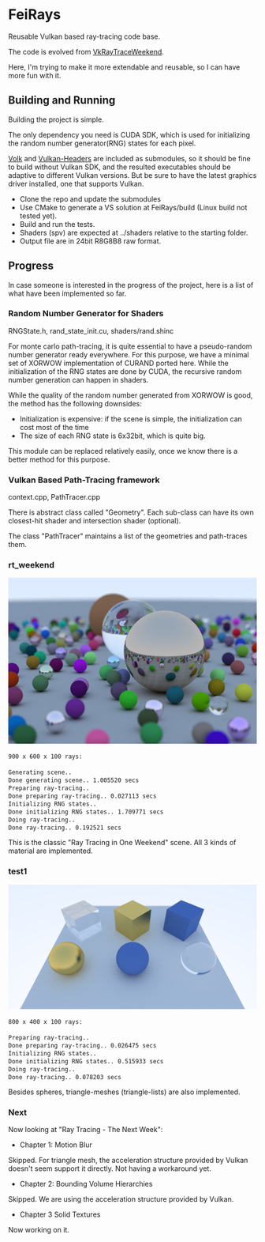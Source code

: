 # FeiRays
Reusable Vulkan based ray-tracing code base.

The code is evolved from [VkRayTraceWeekend](https://github.com/fynv/VkRayTraceWeekend).

Here, I'm trying to make it more extendable and reusable, so I can have more fun with it.

## Building and Running

Building the project is simple. 

The only dependency you need is CUDA SDK, which is used for initializing the random number generator(RNG) states for each pixel.

[Volk](https://github.com/zeux/volk.git) and [Vulkan-Headers](https://github.com/KhronosGroup/Vulkan-Headers.git) are included as submodules,
so it should be fine to build without Vulkan SDK, and the resulted executables should be adaptive to different Vulkan versions. 
But be sure to have the latest graphics driver installed, one that supports Vulkan. 

* Clone the repo and update the submodules
* Use CMake to generate a VS solution at FeiRays/build (Linux build not tested yet).
* Build and run the tests. 
* Shaders (spv) are expected at ../shaders relative to the starting folder.
* Output file are in 24bit R8G8B8 raw format.

## Progress

In case someone is interested in the progress of the project, here is a list of what have been implemented so far.


### Random Number Generator for Shaders

RNGState.h, rand_state_init.cu, shaders/rand.shinc

For monte carlo path-tracing, it is quite essential to have a pseudo-random number generator ready everywhere.
For this purpose, we have a minimal set of XORWOW implementation of CURAND ported here. 
While the initialization of the RNG states are done by CUDA, the recursive random number generation can happen in shaders. 

While the quality of the random number generated from XORWOW is good, the method has the following downsides:

* Initialization is expensive: if the scene is simple, the initialization can cost most of the time
* The size of each RNG state is 6x32bit, which is quite big.

This module can be replaced relatively easily, once we know there is a better method for this purpose.

### Vulkan Based Path-Tracing framework

context.cpp, PathTracer.cpp

There is abstract class called "Geometry". Each sub-class can have its own closest-hit shader and intersection shader (optional).

The class "PathTracer" maintains a list of the geometries and path-traces them.

### rt_weekend

<img src="gallery/rt_weekend.png" width="900px">

	900 x 600 x 100 rays:

	Generating scene..
	Done generating scene.. 1.005520 secs
	Preparing ray-tracing..
	Done preparing ray-tracing.. 0.027113 secs
	Initializing RNG states..
	Done initializing RNG states.. 1.709771 secs
	Doing ray-tracing..
	Done ray-tracing.. 0.192521 secs

This is the classic "Ray Tracing in One Weekend" scene. All 3 kinds of material are implemented.


### test1

<img src="gallery/test1.png" width="800px">

	800 x 400 x 100 rays:

	Preparing ray-tracing..
	Done preparing ray-tracing.. 0.026475 secs
	Initializing RNG states..
	Done initializing RNG states.. 0.515933 secs
	Doing ray-tracing..
	Done ray-tracing.. 0.078203 secs

Besides spheres, triangle-meshes (triangle-lists) are also implemented.

### Next

Now looking at "Ray Tracing - The Next Week":

* Chapter 1: Motion Blur

Skipped. For triangle mesh, the acceleration structure provided by Vulkan doesn't seem support it directly. Not having a workaround yet.

* Chapter 2: Bounding Volume Hierarchies

Skipped. We are using the acceleration structure provided by Vulkan.

* Chapter 3 Solid Textures

Now working on it.


